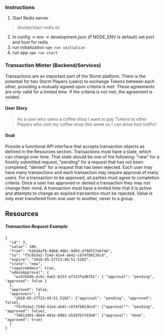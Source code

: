### Instructions
1. Start Redis server
> docker/start-redis.sh
2. In config -> env -> development.json (if NODE_ENV is default) set port and host for redis
3. run initialization ```npm run initialize```
4. run app ```npm run start``` 

### Transaction Minter (Backend/Services)

Transactions are an important part of the Storm platform. There is the potential for two Storm Players (users) to exchange 
Tokens between each other, providing a mutually agreed upon criteria is met. These agreements are only valid for a limited
time. If the criteria is not met, the agreement is voided.

#### User Story
> As a user who owns a coffee shop I want to pay Tokens to other Players who visit my coffee shop this week so I can drive foot traffic!

#### Goal

Provide a functional API interface that accepts transaction objects as defined in the Resources section. Transactions must have a state, which can change over time. That state should be one of the following: "new" for a freshly submitted request, "pending" for a request that has not been completed, "denied" for a request that has been rejected. Each user may have many transactions and each transaction may require approval of many users. For a transaction to be approved, all parties must agree to completion criteria. Once a user has approved or denied a transaction they may not change their mind. A transaction must have a limited time that it is active and attempts to change an expired transaction must be rejected. Value is only ever transfered from one user to another, never to a group.

## Resources

##### Transaction Request Example

```
{
  "id": 3,
  "value": 100,
  "from": "626a8af9-0d68-40bc-9d93-d79df27abfe6",
  "to": "f5c91da2-724d-41e4-ab42-c874fb013bcd",
  "expire": "2018-05-27T23:49:51.510Z",  
  "state": "new",
  "requireAdmin": true,
  "adminApproval": {
    "ec07649b-dc6c-4a65-b253-ef313fad07b1": { "approval": "pending", "approved": false }
  },
  "approved": false,
  "approvers": {
    "2018-05-27T23:49:51.510Z": {"approval": "pending", "approved": false},
    "f5c91da2-724d-41e4-ab42-c874fb013bcd": {"approval"": "pending", "approved": false},
    "76613401-d664-481e-b982-a5287b37d3e0": {"approval": "done", "approved": true}
  }
}
```